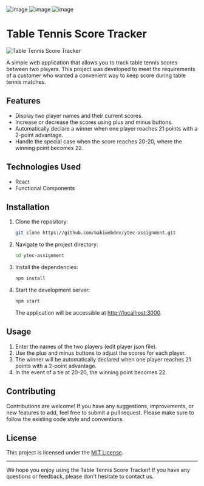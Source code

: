 ![image](https://github.com/bakiwebdev/ytec-assignment/assets/57604289/ac4af673-bd78-4801-ac6e-cf619a5fad82)
![image](https://github.com/bakiwebdev/ytec-assignment/assets/57604289/f8c0e88f-3a17-43b4-8586-bd1030537663)
![image](https://github.com/bakiwebdev/ytec-assignment/assets/57604289/15314931-25ff-4bdb-8480-7749531d169b)

# Table Tennis Score Tracker

![Table Tennis Score Tracker](./screenshot.png)

A simple web application that allows you to track table tennis scores between two players. This project was developed to meet the requirements of a customer who wanted a convenient way to keep score during table tennis matches.

## Features

- Display two player names and their current scores.
- Increase or decrease the scores using plus and minus buttons.
- Automatically declare a winner when one player reaches 21 points with a 2-point advantage.
- Handle the special case when the score reaches 20-20, where the winning point becomes 22.

## Technologies Used

- React
- Functional Components

## Installation

1. Clone the repository:

   ```bash
   git clone https://github.com/bakiwebdev/ytec-assignment.git
   ```

2. Navigate to the project directory:

   ```bash
   cd ytec-assignment
   ```

3. Install the dependencies:

   ```bash
   npm install
   ```

4. Start the development server:

   ```bash
   npm start
   ```

   The application will be accessible at [http://localhost:3000](http://localhost:3000).

## Usage

1. Enter the names of the two players (edit player json file).
2. Use the plus and minus buttons to adjust the scores for each player.
3. The winner will be automatically declared when one player reaches 21 points with a 2-point advantage.
4. In the event of a tie at 20-20, the winning point becomes 22.

## Contributing

Contributions are welcome! If you have any suggestions, improvements, or new features to add, feel free to submit a pull request. Please make sure to follow the existing code style and conventions.

## License

This project is licensed under the [MIT License](LICENSE).

---

We hope you enjoy using the Table Tennis Score Tracker! If you have any questions or feedback, please don't hesitate to contact us.
